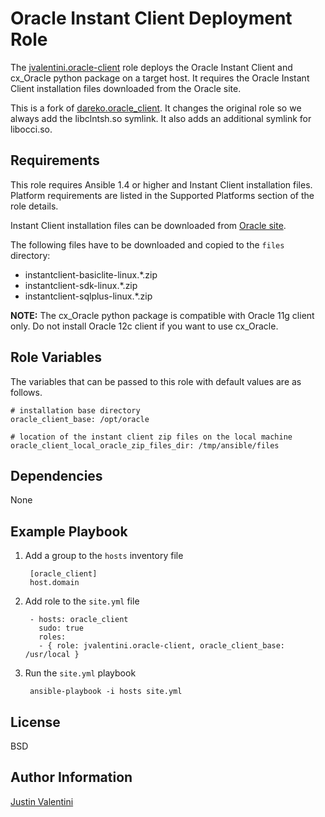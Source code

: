 Oracle Instant Client Deployment Role
=====================================

The [jvalentini.oracle-client](https://galaxy.ansible.com/detail#/role/6074) role deploys
the Oracle Instant Client and cx_Oracle python package on a target host.
It requires the Oracle Instant Client installation files downloaded from the Oracle site.

This is a fork of [dareko.oracle_client](https://galaxy.ansibleworks.com/list#/roles/469).
It changes the original role so we always add the libclntsh.so symlink. It also adds an additional symlink for libocci.so.

Requirements
------------

This role requires Ansible 1.4 or higher and Instant Client installation files.
Platform requirements are listed in the Supported Platforms section of the role details.

Instant Client installation files can be downloaded from [Oracle site](http://www.oracle.com/technetwork/database/features/instant-client/index-097480.html).

The following files have to be downloaded and copied to the `files` directory:

- instantclient-basiclite-linux.*.zip
- instantclient-sdk-linux.*.zip
- instantclient-sqlplus-linux.*.zip

**NOTE:** The cx_Oracle python package is compatible with Oracle 11g client only. Do not install Oracle 12c client if you want to use cx_Oracle.

Role Variables
--------------

The variables that can be passed to this role with default values are as follows.

    # installation base directory
    oracle_client_base: /opt/oracle

    # location of the instant client zip files on the local machine
    oracle_client_local_oracle_zip_files_dir: /tmp/ansible/files

Dependencies
------------

None

Example Playbook
----------------

1. Add a group to the `hosts` inventory file

        [oracle_client]
        host.domain

2. Add role to the `site.yml` file

        - hosts: oracle_client
          sudo: true
          roles:
          - { role: jvalentini.oracle-client, oracle_client_base: /usr/local }

3. Run the `site.yml` playbook

        ansible-playbook -i hosts site.yml

License
-------

BSD

Author Information
------------------

[Justin Valentini](https://galaxy.ansible.com/detail#/user/17288)
